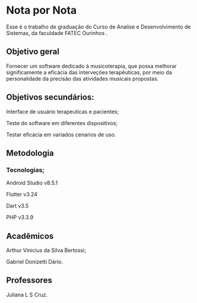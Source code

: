 # Nota por Nota
Esse é o trabalho de graduação do Curso de Analise e Desenvolvimento de Sistemas, da faculdade FATEC Ourinhos .


## Objetivo geral 
Fornecer um software dedicado à musicoterapia, que possa melhorar significamente a eficácia das interveções terapêuticas, por meio da personalidade da precisão das atividades musicais propostas.

## Objetivos secundários:
Interface de usuário terapeuticas e pacientes;

Teste do software em diferentes dispositivos;

Testar eficácia em variados cenarios de uso.
## Metodologia

### Tecnologias;
Android Studio v8.5.1

Flutter v3.24

Dart v3.5

PHP v3.3.9

## Acadêmicos
Arthur Vinicius da Silva Bertossi; 

Gabriel Donizetti Dário.
## Professores 
Juliana L S Cruz.